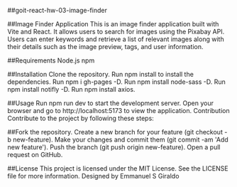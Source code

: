 ##goit-react-hw-03-image-finder

##Image Finder Application
This is an image finder application built with Vite and React.
It allows users to search for images using the Pixabay API. 
Users can enter keywords and retrieve a list of relevant images along with their details such as the image preview, tags, and user information.

##Requirements
Node.js
npm

##Installation
Clone the repository.
Run npm install to install the dependencies.
Run npm i gh-pages -D.
Run npm install node-sass -D.
Run npm install notifly -D.
Run npm install axios.

##Usage
Run npm run dev to start the development server.
Open your browser and go to http://localhost:5173 to view the application.
Contribution
Contribute to the project by following these steps:

##Fork the repository.
Create a new branch for your feature (git checkout -b new-feature).
Make your changes and commit them (git commit -am 'Add new feature').
Push the branch (git push origin new-feature).
Open a pull request on GitHub.

##License
This project is licensed under the MIT License. See the LICENSE file for more information.
Designed by Emmanuel S Giraldo
